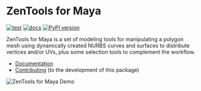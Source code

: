 # ZenTools for Maya

[![test](https://github.com/enorganic/maya-zen-tools/actions/workflows/test.yml/badge.svg?branch=main)](https://github.com/enorganic/maya-zen-tools/actions/workflows/test.yml)
[![docs](https://github.com/enorganic/maya-zen-tools/actions/workflows/docs.yml/badge.svg?branch=main)](https://github.com/enorganic/maya-zen-tools/actions/workflows/docs.yml)
[![PyPI version](https://badge.fury.io/py/maya-zen-tools.svg?icon=si%3Apython)](https://badge.fury.io/py/maya-zen-tools)

ZenTools for Maya is a set of modeling tools for manipulating a polygon mesh
using dynamically created NURBS curves and surfaces to distribute vertices
and/or UVs, plus some selection tools to complement the workflow.

- [Documentation](https://maya-zen-tools.enorganic.org)
- [Contributing](https://maya-zen-tools.enorganic.org/contributing) (to the development of this package)

![ZenTools for Maya Demo](https://maya-zen-tools.enorganic.org/assets/images/maya-zen-tools-demo.gif)

